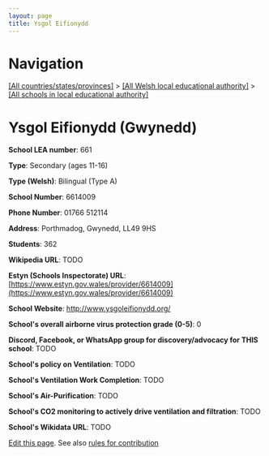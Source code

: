 ```yaml
---
layout: page
title: Ysgol Eifionydd
---
```

# Navigation

[[All countries/states/provinces]](../../..) > [[All Welsh local educational authority]](../..) > [[All schools in local educational authority]](..)

# Ysgol Eifionydd (Gwynedd)

**School LEA number**: 661

**Type**: Secondary (ages 11-16)

**Type (Welsh)**: Bilingual (Type A)

**School Number**: 6614009

**Phone Number**: 01766 512114

**Address**: Porthmadog, Gwynedd, LL49 9HS

**Students**: 362

**Wikipedia URL**: TODO

**Estyn (Schools Inspectorate) URL**: [https://www.estyn.gov.wales/provider/6614009](https://www.estyn.gov.wales/provider/6614009)

**School Website**: http://www.ysgoleifionydd.org/

**School's overall airborne virus protection grade (0-5)**: 0

**Discord, Facebook, or WhatsApp group for discovery/advocacy for THIS school**: TODO

**School's policy on Ventilation**: TODO

**School's Ventilation Work Completion**: TODO

**School's Air-Purification**: TODO

**School's CO2 monitoring to actively drive ventilation and filtration**: TODO

**School's Wikidata URL**: TODO




[Edit this page](https://github.com/VentilationProject/Wales/edit/prif/./Gwynedd/Ysgol_Eifionydd.md). See also [rules for contribution](../../../contribution-rules/)